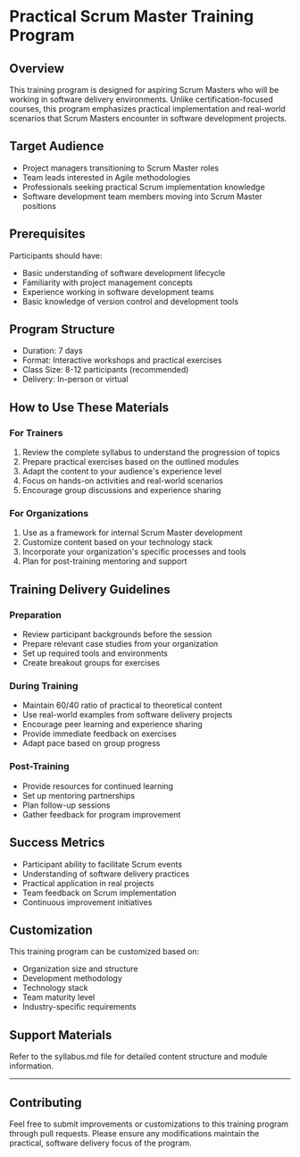 # Practical Scrum Master Training Program

## Overview
This training program is designed for aspiring Scrum Masters who will be working in software delivery environments. Unlike certification-focused courses, this program emphasizes practical implementation and real-world scenarios that Scrum Masters encounter in software development projects.

## Target Audience
- Project managers transitioning to Scrum Master roles
- Team leads interested in Agile methodologies
- Professionals seeking practical Scrum implementation knowledge
- Software development team members moving into Scrum Master positions

## Prerequisites
Participants should have:
- Basic understanding of software development lifecycle
- Familiarity with project management concepts
- Experience working in software development teams
- Basic knowledge of version control and development tools

## Program Structure
- Duration: 7 days
- Format: Interactive workshops and practical exercises
- Class Size: 8-12 participants (recommended)
- Delivery: In-person or virtual

## How to Use These Materials

### For Trainers
1. Review the complete syllabus to understand the progression of topics
2. Prepare practical exercises based on the outlined modules
3. Adapt the content to your audience's experience level
4. Focus on hands-on activities and real-world scenarios
5. Encourage group discussions and experience sharing

### For Organizations
1. Use as a framework for internal Scrum Master development
2. Customize content based on your technology stack
3. Incorporate your organization's specific processes and tools
4. Plan for post-training mentoring and support

## Training Delivery Guidelines

### Preparation
- Review participant backgrounds before the session
- Prepare relevant case studies from your organization
- Set up required tools and environments
- Create breakout groups for exercises

### During Training
- Maintain 60/40 ratio of practical to theoretical content
- Use real-world examples from software delivery projects
- Encourage peer learning and experience sharing
- Provide immediate feedback on exercises
- Adapt pace based on group progress

### Post-Training
- Provide resources for continued learning
- Set up mentoring partnerships
- Plan follow-up sessions
- Gather feedback for program improvement

## Success Metrics
- Participant ability to facilitate Scrum events
- Understanding of software delivery practices
- Practical application in real projects
- Team feedback on Scrum implementation
- Continuous improvement initiatives

## Customization
This training program can be customized based on:
- Organization size and structure
- Development methodology
- Technology stack
- Team maturity level
- Industry-specific requirements

## Support Materials
Refer to the syllabus.md file for detailed content structure and module information.

---

## Contributing
Feel free to submit improvements or customizations to this training program through pull requests. Please ensure any modifications maintain the practical, software delivery focus of the program.